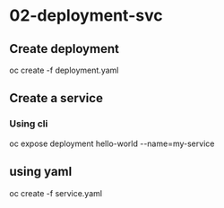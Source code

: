 # 02-deployment-svc

## Create deployment

oc create -f deployment.yaml

## Create a service

### Using cli

oc expose deployment hello-world --name=my-service

## using yaml

oc create -f service.yaml
